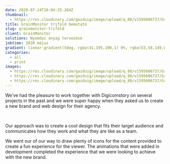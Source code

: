 ```yaml
---
date: 2020-07-24T16:04:25.264Z
thumbnail:
  - https://res.cloudinary.com/gazduig/image/upload/q_80/v1595606737/GrainMonitor/Frame_20_u8p7vt.webp
title: GrainMonitor trifold bemutató
slug: grainmonitor-trifold
client: GrainMonitor
solutions: Nyomdai anyag tervezése
jobtime: 2020 május
gradient: linear-gradient(5deg, rgba(41,195,100,1) 0%, rgba(53,58,149,0) 71%)
categories:
  - all
  - print
images:
  - https://res.cloudinary.com/gazduig/image/upload/q_80/v1595606737/GrainMonitor/Frame_20_u8p7vt.webp
  - https://res.cloudinary.com/gazduig/image/upload/q_80/v1595606737/GrainMonitor/Frame_19_jmvsr1.webp
  - https://res.cloudinary.com/gazduig/image/upload/q_80/v1595606737/GrainMonitor/Frame_18_hmd86b.webp
---
```

<!--StartFragment-->

We’ve had the pleasure to work together with Digicomstory on several projects in the past and we were super happy when they asked us to create a new brand and web design for their agency.

<br>

Our approach was to create a cool design that fits their target audience and communicates how they work and what they are like as a team.



We went our of our way to draw plenty of icons for the content provided to create a fun experience for the viewer. The animations that were added in development completed the experience that we were looking to achieve with the new brand.

<!--EndFragment-->